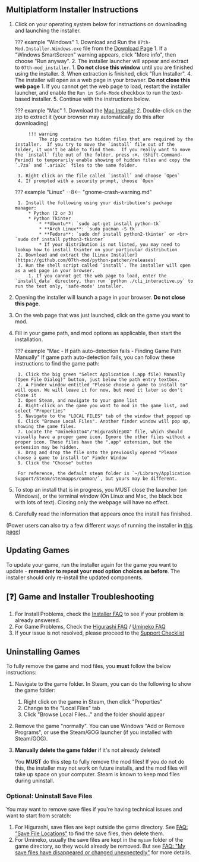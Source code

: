 ## Multiplatform Installer Instructions

1. Click on your operating system below for instructions on downloading and launching the installer.

    ??? example "Windows"
        1. Download and Run the `07th-Mod.Installer.Windows.exe` file from the [Download Page](https://github.com/07th-mod/python-patcher/releases)
            1. If a "Windows SmartScreen" warning appears, click "More info", then choose "Run anyway".
        2. The installer launcher will appear and extract to `07th-mod_installer`.
            1. **Do not close this window** until you are finished using the installer.
        3. When extraction is finished, click "Run Installer".
        4. The installer will open as a web page in your browser. **Do not close this web page**
            1. If you cannot get the web page to load, restart the installer launcher, and enable the `Run in Safe-Mode` checkbox to run the text-based installer.
        5. Continue with the instructions below.

    ??? example "Mac"
        1. Download the [Mac Installer](https://github.com/07th-mod/python-patcher/releases)
        2. Double-click on the zip to extract it (your browser may automatically do this after downloading)

            !!! warning
                The zip contains two hidden files that are required by the installer.  If you try to move the `install` file out of the folder, it won't be able to find them.  If you really want to move the `install` file out of the folder, press ⇧⌘. (Shift-Command-Period) to temporarily enable showing of hidden files and copy the `.7za` and `.aria2c` files to the same folder.

        3. Right click on the file called `install` and choose `Open`
        4. If prompted with a security prompt, choose `Open`

    ??? example "Linux"
        --8<-- "gnome-crash-warning.md"

        1. Install the following using your distribution's package manager:
            * Python (2 or 3)
            * Python Tkinter
                * **Ubuntu**: `sudo apt-get install python-tk`
                * **Arch Linux**: `sudo pacman -S tk`
                * **Fedora**: `sudo dnf install python2-tkinter` or <br> `sudo dnf install python3-tkinter`
                * If your distribution is not listed, you may need to lookup how to install tkinter on your particular distribution
        2. Download and extract the [Linux Installer](https://github.com/07th-mod/python-patcher/releases)
        3. Run the shell script called `install`. The installer will open as a web page in your browser. 
            1. If you cannot get the web page to load, enter the `install_data` directory, then run `python ./cli_interactive.py` to run the text only, 'safe-mode' installer.

2. Opening the installer will launch a page in your browser. **Do not close this page**.
3. On the web page that was just launched, click on the game you want to mod.
4. Fill in your game path, and mod options as applicable, then start the installation.

    ??? example "Mac - If path auto-detection fails - Finding Game Path Manually"
        If game path auto-detection fails, you can follow these instructions to find the game path:

        1. Click the big green "Select Application (.app file) Manually (Open File Dialog)" button, just below the path entry textbox.
        2. A Finder window entitled "Please choose a game to install to" will open. We will leave it for now, but need it later so don't close it
        3. Open Steam, and navigate to your game list
        4. Right-click on the game you want to mod in the game list, and select "Properties"
        5. Navigate to the "LOCAL FILES" tab of the window that popped up
        6. Click "Browse Local Files". Another finder window will pop up, showing the game files.
        7. Locate the "Umineko1to4"/"HigurashiEp0X" file, which should visually have a proper game icon. Ignore the other files without a proper icon. These files have the ".app" extension, but the extension may be hidden.
        8. Drag and drop the file onto the previously opened "Please choose a game to install to" Finder Window
        9. Click the "Choose" button

        For reference, the default steam folder is `~/Library/Application Support/Steam/steamapps/common/`, but yours may be different.

5. To stop an install that is in progress, you MUST close the launcher (on Windows), or the terminal window (On Linux and Mac, the black box with lots of text). Closing only the webpage will have no effect.
6. Carefully read the information that appears once the install has finished.

(Power users can also try a few different ways of running the installer in [this page](../Installer/power-users.md))

## Updating Games

To update your game, run the installer again for the game you want to update - **remember to repeat your mod option choices as before**. The installer should only re-install the updated components.

## [❓] Game and Installer Troubleshooting

1. For Install Problems, check the [Installer FAQ](../Installer/faq.md) to see if your problem is already answered.
2. For Game Problems, Check the [Higurashi FAQ](../Higurashi/FAQ.md) / [Umineko FAQ](../Umineko/Umineko-Part-0-TroubleShooting-and-FAQ.md)
3. If your issue is not resolved, please proceed to the [Support Checklist](../support-checklist.md)

## Uninstalling Games

To fully remove the game and mod files, you **must** follow the below instructions:

1. Navigate to the game folder. In Steam, you can do the following to show the game folder:
      1. Right click on the game in Steam, then click "Properties"
      2. Change to the "Local Files" tab
      3. Click "Browse Local Files..." and the folder should appear
2. Remove the game "normally". You can use Windows "Add or Remove Programs", or use the Steam/GOG launcher (if you installed with Steam/GOG).
3. **Manually delete the game folder** if it's not already deleted!

    You **MUST** do this step to fully remove the mod files! If you do not do this, the installer may not work on future installs, and the mod files will take up space on your computer. Steam is known to keep mod files during uninstall.

### Optional: Uninstall Save Files

You may want to remove save files if you're having technical issues and want to start from scratch:

   1. For Higurashi, save files are kept outside the game directory. See [FAQ: "Save File Locations"](../Higurashi/FAQ.md#save-file-locations) to find the save files, then delete them.
   2. For Umineko, usually the save files are kept in the `mysav` folder of the game directory, so they would already be removed. But see [FAQ: "My save files have disappeared or changed unexpectedly"](../Umineko/Umineko-Part-0-TroubleShooting-and-FAQ.md#my-save-files-have-disappeared-or-changed-unexpectedly) for more details.

